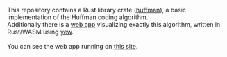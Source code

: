 This repository contains a Rust library crate ([huffman](huffman)),
a basic implementation of the Huffman coding algorithm.
<br>
Additionally there is a [web app](webapp) visualizing exactly this algorithm,
written in Rust/WASM using [yew](https://yew.rs).
<br><br>
You can see the web app running on [this site](https://huffman.rabuu.de).
